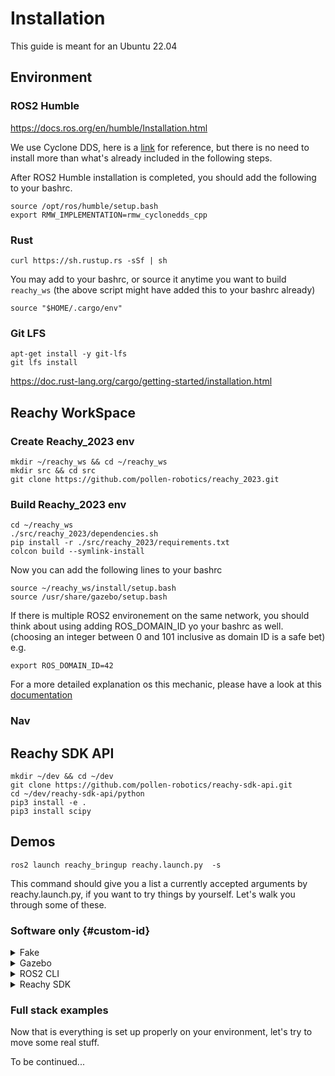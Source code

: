 # Installation

This guide is meant for an Ubuntu 22.04

## Environment

### ROS2 Humble

https://docs.ros.org/en/humble/Installation.html

We use Cyclone DDS, here is
a [link](https://docs.ros.org/en/humble/Installation/DDS-Implementations/Working-with-Eclipse-CycloneDDS.html)
for reference, but there is no need to install more than what's already included in the following steps.

After ROS2 Humble installation is completed, you should add the following to your bashrc.

```commandline
source /opt/ros/humble/setup.bash
export RMW_IMPLEMENTATION=rmw_cyclonedds_cpp
```

### Rust

```commandline
curl https://sh.rustup.rs -sSf | sh
```

You may add to your bashrc, or source it anytime you want to build `reachy_ws`
(the above script might have added this to your bashrc already)

```commandline
source "$HOME/.cargo/env"
```

### Git LFS

```commandline
apt-get install -y git-lfs
git lfs install
```

https://doc.rust-lang.org/cargo/getting-started/installation.html

## Reachy WorkSpace

### Create Reachy_2023 env

```commandline
mkdir ~/reachy_ws && cd ~/reachy_ws
mkdir src && cd src
git clone https://github.com/pollen-robotics/reachy_2023.git
```

### Build Reachy_2023 env

```commandline
cd ~/reachy_ws
./src/reachy_2023/dependencies.sh
pip install -r ./src/reachy_2023/requirements.txt
colcon build --symlink-install
```

Now you can add the following lines to your bashrc

```commandline
source ~/reachy_ws/install/setup.bash
source /usr/share/gazebo/setup.bash
```

If there is multiple ROS2 environement on the same network, you should think about using adding ROS_DOMAIN_ID yo your
bashrc as well.
(choosing an integer between 0 and 101 inclusive as domain ID is a safe bet)
e.g.

```commandline
export ROS_DOMAIN_ID=42
```

For a more detailed explanation os this mechanic, please have a look at
this [documentation](https://docs.ros.org/en/humble/Concepts/About-Domain-ID.html)

### Nav

## Reachy SDK API

```commandline
mkdir ~/dev && cd ~/dev
git clone https://github.com/pollen-robotics/reachy-sdk-api.git
cd ~/dev/reachy-sdk-api/python
pip3 install -e .
pip3 install scipy
```

## Demos

```commandline
ros2 launch reachy_bringup reachy.launch.py  -s
```

This command should give you a list a currently accepted arguments by reachy.launch.py,
if you want to try things by yourself. Let's walk you through some of these.

### Software only {#custom-id}

<details>
  <summary>Fake</summary>
  
```commandline
ros2 launch reachy_bringup reachy.launch.py  fake:=true start_rviz:=true
```

If you see a full_kit robot (torso, head and arms) inside rviz, then it should mean that most stuff
went right, or at least that not everything went wrong.

Fake robot enables to test the bare minimum.
To actually run some code, we will escalate this replacing fake by gazebo simulation.

</details>

<details>
  <summary>Gazebo</summary>
  

```commandline
ros2 launch reachy_bringup reachy.launch.py  gazebo:=true
```
After running this one, you should see Reachy inside Gazebo simulation tool. 
Nothing should be moving yet, but we will see about it in the next sections.
</details>

<details>
  <summary>ROS2 CLI</summary>
Launch Gazebo with the command provided in previous section.
Now you can try to move some joints directly through ROS control using this kind of command :

```commandline
ros2 topic pub /dynamic_joint_commands control_msgs/msg/DynamicJointState "header:
  stamp:
    sec: 0
    nanosec: 0
  frame_id: ''
joint_names:
- l_shoulder_pitch
interface_values:
- interface_names:
  - position
  values:
  - -1.0
"
```

To list available interfaces in ROS control, you can use

```commandline
ros2 control list_hardware_interfaces
```
</details>

<details>
  <summary>Reachy SDK</summary>
  
To test a bit further, you can start a fake instance and gazebo, with sdk_server on

```commandline
ros2 launch reachy_bringup reachy.launch.py  gazebo:=true start_sdk_server:=true
```

Then try to move the robot through [Reachy's python SDK](https://github.com/pollen-robotics/reachy-sdk)

```python
import reachy_sdk

my_awesome_reachy = reachy_sdk.ReachySDK(host="localhost")
my_awesome_reachy.head.look_at(0.5, 0, -0.5, 4)
my_awesome_reachy.l_arm.l_elbow_pitch.goal_position = -90

from reachy_sdk.trajectory import goto

goto({my_awesome_reachy.l_arm.l_elbow_pitch: 0}, 10)

```

More info on how to use Reachy's Python SDK can be found on
[its documentation](https://docs.pollen-robotics.com/sdk/getting-started/introduction/)
</details>

### Full stack examples

Now that is everything is set up properly on your environment, let's try to move some real stuff.

To be continued...

